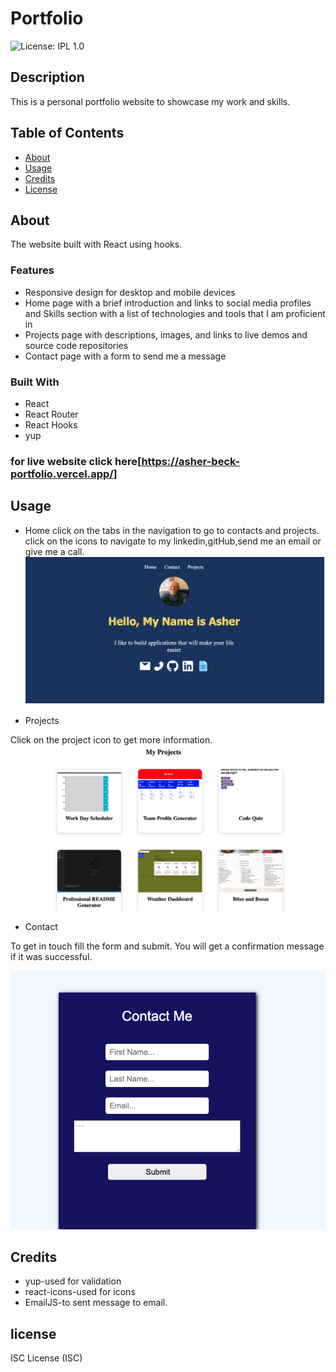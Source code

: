# Portfolio
![License: IPL 1.0](https://img.shields.io/badge/License-IPL_1.0-blue.svg)

## Description
This is a personal portfolio website to showcase my work and skills.
 

## Table of Contents
- [About](#about)
- [Usage](#usage)
- [Credits](#credits)
- [License](#license)



## About
The website built with React using hooks.
### Features
* Responsive design for desktop and mobile devices
* Home page with a brief introduction and links to social media profiles and Skills section with a list of technologies and tools that I am proficient in
* Projects page with descriptions, images, and links to live demos and source code repositories
* Contact page with a form to send me a message
### Built With
* React
* React Router
* React Hooks
* yup
### for live website click here[https://asher-beck-portfolio.vercel.app/]


## Usage
* Home 
click  on the tabs in the navigation to go to contacts and projects.
click on the icons to navigate to my linkedin,gitHub,send me an email or give me a call.
![Home](/assets/homepage.png)

* Projects 

Click on the project icon to get more information.
![Projects](/assets/projects.png)

* Contact

To get in touch fill the form and submit. You will get a confirmation message if it was successful.

![Contact](/assets/contact.png)


## Credits
* yup-used for validation
* react-icons-used for icons
* EmailJS-to sent message to email.

## license
ISC License (ISC)

  